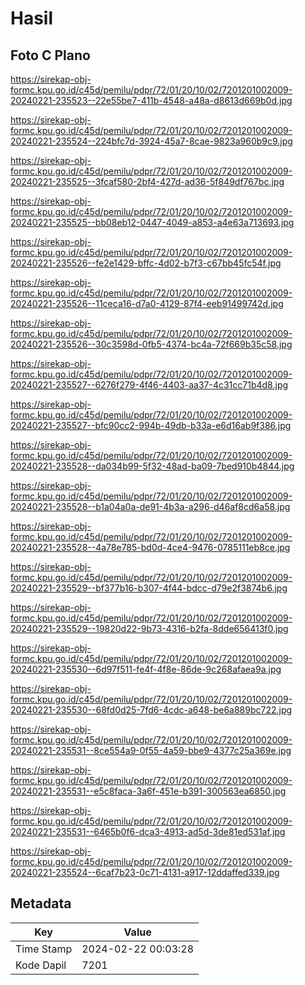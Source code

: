 # Hasil

## Foto C Plano

https://sirekap-obj-formc.kpu.go.id/c45d/pemilu/pdpr/72/01/20/10/02/7201201002009-20240221-235523--22e55be7-411b-4548-a48a-d8613d669b0d.jpg

https://sirekap-obj-formc.kpu.go.id/c45d/pemilu/pdpr/72/01/20/10/02/7201201002009-20240221-235524--224bfc7d-3924-45a7-8cae-9823a960b9c9.jpg

https://sirekap-obj-formc.kpu.go.id/c45d/pemilu/pdpr/72/01/20/10/02/7201201002009-20240221-235525--3fcaf580-2bf4-427d-ad36-5f849df767bc.jpg

https://sirekap-obj-formc.kpu.go.id/c45d/pemilu/pdpr/72/01/20/10/02/7201201002009-20240221-235525--bb08eb12-0447-4049-a853-a4e63a713693.jpg

https://sirekap-obj-formc.kpu.go.id/c45d/pemilu/pdpr/72/01/20/10/02/7201201002009-20240221-235526--fe2e1429-bffc-4d02-b7f3-c67bb45fc54f.jpg

https://sirekap-obj-formc.kpu.go.id/c45d/pemilu/pdpr/72/01/20/10/02/7201201002009-20240221-235526--11ceca16-d7a0-4129-87f4-eeb91499742d.jpg

https://sirekap-obj-formc.kpu.go.id/c45d/pemilu/pdpr/72/01/20/10/02/7201201002009-20240221-235526--30c3598d-0fb5-4374-bc4a-72f669b35c58.jpg

https://sirekap-obj-formc.kpu.go.id/c45d/pemilu/pdpr/72/01/20/10/02/7201201002009-20240221-235527--6276f279-4f46-4403-aa37-4c31cc71b4d8.jpg

https://sirekap-obj-formc.kpu.go.id/c45d/pemilu/pdpr/72/01/20/10/02/7201201002009-20240221-235527--bfc90cc2-994b-49db-b33a-e6d16ab9f386.jpg

https://sirekap-obj-formc.kpu.go.id/c45d/pemilu/pdpr/72/01/20/10/02/7201201002009-20240221-235528--da034b99-5f32-48ad-ba09-7bed910b4844.jpg

https://sirekap-obj-formc.kpu.go.id/c45d/pemilu/pdpr/72/01/20/10/02/7201201002009-20240221-235528--b1a04a0a-de91-4b3a-a296-d46af8cd6a58.jpg

https://sirekap-obj-formc.kpu.go.id/c45d/pemilu/pdpr/72/01/20/10/02/7201201002009-20240221-235528--4a78e785-bd0d-4ce4-9476-0785111eb8ce.jpg

https://sirekap-obj-formc.kpu.go.id/c45d/pemilu/pdpr/72/01/20/10/02/7201201002009-20240221-235529--bf377b16-b307-4f44-bdcc-d79e2f3874b6.jpg

https://sirekap-obj-formc.kpu.go.id/c45d/pemilu/pdpr/72/01/20/10/02/7201201002009-20240221-235529--19820d22-9b73-4316-b2fa-8dde656413f0.jpg

https://sirekap-obj-formc.kpu.go.id/c45d/pemilu/pdpr/72/01/20/10/02/7201201002009-20240221-235530--6d97f511-fe4f-4f8e-86de-9c268afaea9a.jpg

https://sirekap-obj-formc.kpu.go.id/c45d/pemilu/pdpr/72/01/20/10/02/7201201002009-20240221-235530--68fd0d25-7fd6-4cdc-a648-be6a889bc722.jpg

https://sirekap-obj-formc.kpu.go.id/c45d/pemilu/pdpr/72/01/20/10/02/7201201002009-20240221-235531--8ce554a9-0f55-4a59-bbe9-4377c25a369e.jpg

https://sirekap-obj-formc.kpu.go.id/c45d/pemilu/pdpr/72/01/20/10/02/7201201002009-20240221-235531--e5c8faca-3a6f-451e-b391-300563ea6850.jpg

https://sirekap-obj-formc.kpu.go.id/c45d/pemilu/pdpr/72/01/20/10/02/7201201002009-20240221-235531--6465b0f6-dca3-4913-ad5d-3de81ed531af.jpg

https://sirekap-obj-formc.kpu.go.id/c45d/pemilu/pdpr/72/01/20/10/02/7201201002009-20240221-235524--6caf7b23-0c71-4131-a917-12ddaffed339.jpg


## Metadata

| Key        | Value               |
| ---------- | ------------------- |
| Time Stamp | 2024-02-22 00:03:28 |
| Kode Dapil | 7201                |



